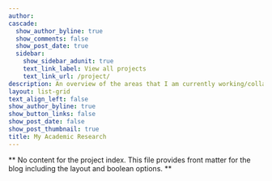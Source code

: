 ```yaml
---
author:
cascade:
  show_author_byline: true
  show_comments: false
  show_post_date: true
  sidebar:
    show_sidebar_adunit: true
    text_link_label: View all projects
    text_link_url: /project/
description: An overview of the areas that I am currently working/collaborating on
layout: list-grid
text_align_left: false
show_author_byline: true
show_button_links: false
show_post_date: false
show_post_thumbnail: true
title: My Academic Research
---
```


** No content for the project index. This file provides front matter for the blog including the layout and boolean options. **
